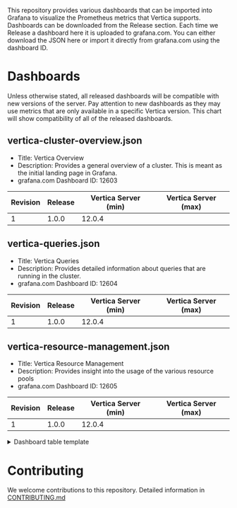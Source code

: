 This repository provides various dashboards that can be imported into Grafana to visualize the Prometheus metrics that Vertica supports. Dashboards can be downloaded from the Release section. Each time we Release a dashboard here it is uploaded to grafana.com. You can either download the JSON here or import it directly from grafana.com using the dashboard ID.

# Dashboards

Unless otherwise stated, all released dashboards will be compatible with new versions of the server. Pay attention to new dashboards as they may use metrics that are only available in a specific Vertica version. This chart will show compatibility of all of the released dashboards.

## vertica-cluster-overview.json
* Title: Vertica Overview
* Description: Provides a general overview of a cluster. This is meant as the initial landing page in Grafana.
* grafana.com Dashboard ID: 12603

| Revision | Release | Vertica Server (min) | Vertica Server (max) |
| --- | --- | --- | --- |
| 1 | 1.0.0 | 12.0.4 |

## vertica-queries.json
* Title: Vertica Queries
* Description: Provides detailed information about queries that are running in the cluster.
* grafana.com Dashboard ID: 12604

| Revision | Release | Vertica Server (min) | Vertica Server (max) |
| --- | --- | --- | --- |
| 1 | 1.0.0 | 12.0.4 |

## vertica-resource-management.json
* Title: Vertica Resource Management
* Description: Provides insight into the usage of the various resource pools
* grafana.com Dashboard ID: 12605

| Revision | Release | Vertica Server (min) | Vertica Server (max) |
| --- | --- | --- | --- |
| 1 | 1.0.0 | 12.0.4 |

<details><summary>Dashboard table template</summary>
## dashboard name
* Title: *Provide a title for the dashboard*
* Description: *provide a description of the dashboard*
* grafana.com Dashboard ID: *the ID of the dashboard in grafana.com*

| Revision | Release | Vertica Server (min) | Vertica Server (max) |
| --- | --- | --- | --- |
| *Revision of dashboard in grafana.com* | *GitHub release that provided this dashboard* | *Minimum Vertica server version needed* | *If dashboard doesn't work on latest Vertica, this is the final version where it works.* |
</details>

# Contributing

We welcome contributions to this repository. Detailed information in [CONTRIBUTING.md](CONTRIBUTING.md)
